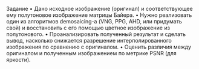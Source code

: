 Задание
• Дано исходное изображение (оригинал) и соответствующее ему полутоновое изображение
матрицы Байера.
• Нужно реализовать один из алгоритмов demosaicing-а (VNG, PPG, AHD, или придумать свой)
и восстановить с его помощью цветное изображение из полутонового.
• Проанализировать полученный результат и сделать вывод, насколько снижается
разрешение интерполированного изображения по сравнению с оригиналом.
• Оценить различия между оригиналом и полученным изображением по метрике PSNR (для
яркости).
